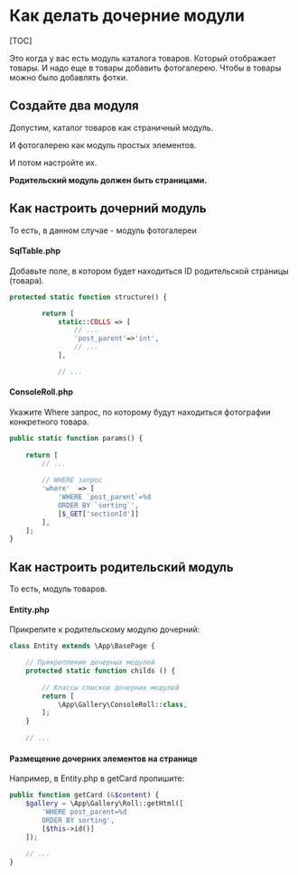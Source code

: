 # Как делать дочерние модули

[TOC]

Это когда у вас есть модуль каталога товаров. Который отображает товары. И надо еще в товары добавить фотогалерею. Чтобы в товары можно было добавлять фотки.



## Создайте два модуля

Допустим, каталог товаров как страничный модуль.

И фотогалерею как модуль простых элементов.

И потом настройте их.

**Родительский модуль должен быть страницами.**



## Как настроить дочерний модуль

То есть, в данном случае - модуль фотогалереи

#### SqlTable.php

Добавьте поле, в котором будет находиться ID родительской страницы (товара).

```php
protected static function structure() {

		return [
			static::COLLS => [
				// ...
				'post_parent'=>'int',
                // ...
			],

			// ...
```



#### ConsoleRoll.php

Укажите Where запрос, по которому будут находиться фотографии конкретного товара.

```php
public static function params() {
    
    return [
        // ...
        
        // WHERE запрос
        'where'  => [
            'WHERE `post_parent`=%d 
            ORDER BY `sorting`',
            [$_GET['sectionId']]
        ],
    ];
}
```



## Как настроить родительский модуль

То есть, модуль товаров.

#### Entity.php

Прикрепите к родительскому модулю дочерний:

```php
class Entity extends \App\BasePage {

    // Прикрепление дочерных модулей
	protected static function childs () {
        
        // Классы списков дочерних модулей
		return [
			\App\Gallery\ConsoleRoll::class,
		];
	}
    
    // ...
```



#### Размещение дочерних элементов на странице

Например, в Entity.php в getCard пропишите:

```php
public function getCard (&$content) {
    $gallery = \App\Gallery\Roll::getHtml([
        'WHERE post_parent=%d 
        ORDER BY sorting',
        [$this->id()]
    ]);
    
    // ...
}
```



